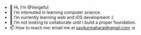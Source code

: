 - 👋 Hi, I’m @Vergeful
- 👀 I’m interested in learning computer science.
- 🌱 I’m currently learning web and iOS development :)
- 💞️ I’m not looking to collaborate until I build a proper foundation.
- 📫 How to reach me: email me at saviturmaharaj@gmail.com :p

<!---
Vergeful/Vergeful is a ✨ special ✨ repository because its `README.md` (this file) appears on your GitHub profile.
You can click the Preview link to take a look at your changes.
--->
